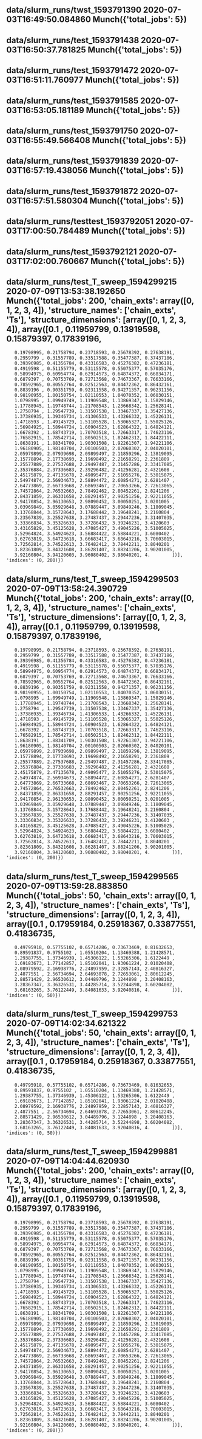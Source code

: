 
## data/slurm_runs/twst_1593791390 2020-07-03T16:49:50.084860 Munch({'total_jobs': 5})

## data/slurm_runs/test_1593791438 2020-07-03T16:50:37.781825 Munch({'total_jobs': 5})

## data/slurm_runs/test_1593791472 2020-07-03T16:51:11.760977 Munch({'total_jobs': 5})

## data/slurm_runs/test_1593791585 2020-07-03T16:53:05.181189 Munch({'total_jobs': 5})

## data/slurm_runs/test_1593791750 2020-07-03T16:55:49.566408 Munch({'total_jobs': 5})

## data/slurm_runs/test_1593791839 2020-07-03T16:57:19.438056 Munch({'total_jobs': 5})

## data/slurm_runs/test_1593791872 2020-07-03T16:57:51.580304 Munch({'total_jobs': 5})

## data/slurm_runs/testtest_1593792051 2020-07-03T17:00:50.784489 Munch({'total_jobs': 5})

## data/slurm_runs/test_1593792121 2020-07-03T17:02:00.760667 Munch({'total_jobs': 5})

## data/slurm_runs/test_T_sweep_1594299215 2020-07-09T13:53:38.192650 Munch({'total_jobs': 200, 'chain_exts': array([0, 1, 2, 3, 4]), 'structure_names': ['chain_exts', 'Ts'], 'structure_dimensions': [array([0, 1, 2, 3, 4]), array([0.1       , 0.11959799, 0.13919598, 0.15879397, 0.17839196,
       0.19798995, 0.21758794, 0.23718593, 0.25678392, 0.27638191,
       0.2959799 , 0.31557789, 0.33517588, 0.35477387, 0.37437186,
       0.39396985, 0.41356784, 0.43316583, 0.45276382, 0.47236181,
       0.4919598 , 0.51155779, 0.53115578, 0.55075377, 0.57035176,
       0.58994975, 0.60954774, 0.62914573, 0.64874372, 0.66834171,
       0.6879397 , 0.70753769, 0.72713568, 0.74673367, 0.76633166,
       0.78592965, 0.80552764, 0.82512563, 0.84472362, 0.86432161,
       0.8839196 , 0.90351759, 0.92311558, 0.94271357, 0.96231156,
       0.98190955, 1.00150754, 1.02110553, 1.04070352, 1.06030151,
       1.0798995 , 1.09949749, 1.11909548, 1.13869347, 1.15829146,
       1.17788945, 1.19748744, 1.21708543, 1.23668342, 1.25628141,
       1.2758794 , 1.29547739, 1.31507538, 1.33467337, 1.35427136,
       1.37386935, 1.39346734, 1.41306533, 1.43266332, 1.45226131,
       1.4718593 , 1.49145729, 1.51105528, 1.53065327, 1.55025126,
       1.56984925, 1.58944724, 1.60904523, 1.62864322, 1.64824121,
       1.6678392 , 1.68743719, 1.70703518, 1.72663317, 1.74623116,
       1.76582915, 1.78542714, 1.80502513, 1.82462312, 1.84422111,
       1.8638191 , 1.88341709, 1.90301508, 1.92261307, 1.94221106,
       1.96180905, 1.98140704, 2.00100503, 2.02060302, 2.04020101,
       2.05979899, 2.07939698, 2.09899497, 2.11859296, 2.13819095,
       2.15778894, 2.17738693, 2.19698492, 2.21658291, 2.2361809 ,
       2.25577889, 2.27537688, 2.29497487, 2.31457286, 2.33417085,
       2.35376884, 2.37336683, 2.39296482, 2.41256281, 2.4321608 ,
       2.45175879, 2.47135678, 2.49095477, 2.51055276, 2.53015075,
       2.54974874, 2.56934673, 2.58894472, 2.60854271, 2.6281407 ,
       2.64773869, 2.66733668, 2.68693467, 2.70653266, 2.72613065,
       2.74572864, 2.76532663, 2.78492462, 2.80452261, 2.8241206 ,
       2.84371859, 2.86331658, 2.88291457, 2.90251256, 2.92211055,
       2.94170854, 2.96130653, 2.98090452, 3.00050251, 3.0201005 ,
       3.03969849, 3.05929648, 3.07889447, 3.09849246, 3.11809045,
       3.13768844, 3.15728643, 3.17688442, 3.19648241, 3.2160804 ,
       3.23567839, 3.25527638, 3.27487437, 3.29447236, 3.31407035,
       3.33366834, 3.35326633, 3.37286432, 3.39246231, 3.4120603 ,
       3.43165829, 3.45125628, 3.47085427, 3.49045226, 3.51005025,
       3.52964824, 3.54924623, 3.56884422, 3.58844221, 3.6080402 ,
       3.62763819, 3.64723618, 3.66683417, 3.68643216, 3.70603015,
       3.72562814, 3.74522613, 3.76482412, 3.78442211, 3.8040201 ,
       3.82361809, 3.84321608, 3.86281407, 3.88241206, 3.90201005,
       3.92160804, 3.94120603, 3.96080402, 3.98040201, 4.        ])], 'indices': (0, 200)})

## data/slurm_runs/test_T_sweep_1594299503 2020-07-09T13:58:24.390729 Munch({'total_jobs': 200, 'chain_exts': array([0, 1, 2, 3, 4]), 'structure_names': ['chain_exts', 'Ts'], 'structure_dimensions': [array([0, 1, 2, 3, 4]), array([0.1       , 0.11959799, 0.13919598, 0.15879397, 0.17839196,
       0.19798995, 0.21758794, 0.23718593, 0.25678392, 0.27638191,
       0.2959799 , 0.31557789, 0.33517588, 0.35477387, 0.37437186,
       0.39396985, 0.41356784, 0.43316583, 0.45276382, 0.47236181,
       0.4919598 , 0.51155779, 0.53115578, 0.55075377, 0.57035176,
       0.58994975, 0.60954774, 0.62914573, 0.64874372, 0.66834171,
       0.6879397 , 0.70753769, 0.72713568, 0.74673367, 0.76633166,
       0.78592965, 0.80552764, 0.82512563, 0.84472362, 0.86432161,
       0.8839196 , 0.90351759, 0.92311558, 0.94271357, 0.96231156,
       0.98190955, 1.00150754, 1.02110553, 1.04070352, 1.06030151,
       1.0798995 , 1.09949749, 1.11909548, 1.13869347, 1.15829146,
       1.17788945, 1.19748744, 1.21708543, 1.23668342, 1.25628141,
       1.2758794 , 1.29547739, 1.31507538, 1.33467337, 1.35427136,
       1.37386935, 1.39346734, 1.41306533, 1.43266332, 1.45226131,
       1.4718593 , 1.49145729, 1.51105528, 1.53065327, 1.55025126,
       1.56984925, 1.58944724, 1.60904523, 1.62864322, 1.64824121,
       1.6678392 , 1.68743719, 1.70703518, 1.72663317, 1.74623116,
       1.76582915, 1.78542714, 1.80502513, 1.82462312, 1.84422111,
       1.8638191 , 1.88341709, 1.90301508, 1.92261307, 1.94221106,
       1.96180905, 1.98140704, 2.00100503, 2.02060302, 2.04020101,
       2.05979899, 2.07939698, 2.09899497, 2.11859296, 2.13819095,
       2.15778894, 2.17738693, 2.19698492, 2.21658291, 2.2361809 ,
       2.25577889, 2.27537688, 2.29497487, 2.31457286, 2.33417085,
       2.35376884, 2.37336683, 2.39296482, 2.41256281, 2.4321608 ,
       2.45175879, 2.47135678, 2.49095477, 2.51055276, 2.53015075,
       2.54974874, 2.56934673, 2.58894472, 2.60854271, 2.6281407 ,
       2.64773869, 2.66733668, 2.68693467, 2.70653266, 2.72613065,
       2.74572864, 2.76532663, 2.78492462, 2.80452261, 2.8241206 ,
       2.84371859, 2.86331658, 2.88291457, 2.90251256, 2.92211055,
       2.94170854, 2.96130653, 2.98090452, 3.00050251, 3.0201005 ,
       3.03969849, 3.05929648, 3.07889447, 3.09849246, 3.11809045,
       3.13768844, 3.15728643, 3.17688442, 3.19648241, 3.2160804 ,
       3.23567839, 3.25527638, 3.27487437, 3.29447236, 3.31407035,
       3.33366834, 3.35326633, 3.37286432, 3.39246231, 3.4120603 ,
       3.43165829, 3.45125628, 3.47085427, 3.49045226, 3.51005025,
       3.52964824, 3.54924623, 3.56884422, 3.58844221, 3.6080402 ,
       3.62763819, 3.64723618, 3.66683417, 3.68643216, 3.70603015,
       3.72562814, 3.74522613, 3.76482412, 3.78442211, 3.8040201 ,
       3.82361809, 3.84321608, 3.86281407, 3.88241206, 3.90201005,
       3.92160804, 3.94120603, 3.96080402, 3.98040201, 4.        ])], 'indices': (0, 200)})

## data/slurm_runs/test_T_sweep_1594299565 2020-07-09T13:59:28.883850 Munch({'total_jobs': 50, 'chain_exts': array([0, 1, 2, 3, 4]), 'structure_names': ['chain_exts', 'Ts'], 'structure_dimensions': [array([0, 1, 2, 3, 4]), array([0.1       , 0.17959184, 0.25918367, 0.33877551, 0.41836735,
       0.49795918, 0.57755102, 0.65714286, 0.73673469, 0.81632653,
       0.89591837, 0.9755102 , 1.05510204, 1.13469388, 1.21428571,
       1.29387755, 1.37346939, 1.45306122, 1.53265306, 1.6122449 ,
       1.69183673, 1.77142857, 1.85102041, 1.93061224, 2.01020408,
       2.08979592, 2.16938776, 2.24897959, 2.32857143, 2.40816327,
       2.4877551 , 2.56734694, 2.64693878, 2.72653061, 2.80612245,
       2.88571429, 2.96530612, 3.04489796, 3.1244898 , 3.20408163,
       3.28367347, 3.36326531, 3.44285714, 3.52244898, 3.60204082,
       3.68163265, 3.76122449, 3.84081633, 3.92040816, 4.        ])], 'indices': (0, 50)})

## data/slurm_runs/test_T_sweep_1594299753 2020-07-09T14:02:34.621322 Munch({'total_jobs': 50, 'chain_exts': array([0, 1, 2, 3, 4]), 'structure_names': ['chain_exts', 'Ts'], 'structure_dimensions': [array([0, 1, 2, 3, 4]), array([0.1       , 0.17959184, 0.25918367, 0.33877551, 0.41836735,
       0.49795918, 0.57755102, 0.65714286, 0.73673469, 0.81632653,
       0.89591837, 0.9755102 , 1.05510204, 1.13469388, 1.21428571,
       1.29387755, 1.37346939, 1.45306122, 1.53265306, 1.6122449 ,
       1.69183673, 1.77142857, 1.85102041, 1.93061224, 2.01020408,
       2.08979592, 2.16938776, 2.24897959, 2.32857143, 2.40816327,
       2.4877551 , 2.56734694, 2.64693878, 2.72653061, 2.80612245,
       2.88571429, 2.96530612, 3.04489796, 3.1244898 , 3.20408163,
       3.28367347, 3.36326531, 3.44285714, 3.52244898, 3.60204082,
       3.68163265, 3.76122449, 3.84081633, 3.92040816, 4.        ])], 'indices': (0, 50)})

## data/slurm_runs/test_T_sweep_1594299881 2020-07-09T14:04:44.620930 Munch({'total_jobs': 200, 'chain_exts': array([0, 1, 2, 3, 4]), 'structure_names': ['chain_exts', 'Ts'], 'structure_dimensions': [array([0, 1, 2, 3, 4]), array([0.1       , 0.11959799, 0.13919598, 0.15879397, 0.17839196,
       0.19798995, 0.21758794, 0.23718593, 0.25678392, 0.27638191,
       0.2959799 , 0.31557789, 0.33517588, 0.35477387, 0.37437186,
       0.39396985, 0.41356784, 0.43316583, 0.45276382, 0.47236181,
       0.4919598 , 0.51155779, 0.53115578, 0.55075377, 0.57035176,
       0.58994975, 0.60954774, 0.62914573, 0.64874372, 0.66834171,
       0.6879397 , 0.70753769, 0.72713568, 0.74673367, 0.76633166,
       0.78592965, 0.80552764, 0.82512563, 0.84472362, 0.86432161,
       0.8839196 , 0.90351759, 0.92311558, 0.94271357, 0.96231156,
       0.98190955, 1.00150754, 1.02110553, 1.04070352, 1.06030151,
       1.0798995 , 1.09949749, 1.11909548, 1.13869347, 1.15829146,
       1.17788945, 1.19748744, 1.21708543, 1.23668342, 1.25628141,
       1.2758794 , 1.29547739, 1.31507538, 1.33467337, 1.35427136,
       1.37386935, 1.39346734, 1.41306533, 1.43266332, 1.45226131,
       1.4718593 , 1.49145729, 1.51105528, 1.53065327, 1.55025126,
       1.56984925, 1.58944724, 1.60904523, 1.62864322, 1.64824121,
       1.6678392 , 1.68743719, 1.70703518, 1.72663317, 1.74623116,
       1.76582915, 1.78542714, 1.80502513, 1.82462312, 1.84422111,
       1.8638191 , 1.88341709, 1.90301508, 1.92261307, 1.94221106,
       1.96180905, 1.98140704, 2.00100503, 2.02060302, 2.04020101,
       2.05979899, 2.07939698, 2.09899497, 2.11859296, 2.13819095,
       2.15778894, 2.17738693, 2.19698492, 2.21658291, 2.2361809 ,
       2.25577889, 2.27537688, 2.29497487, 2.31457286, 2.33417085,
       2.35376884, 2.37336683, 2.39296482, 2.41256281, 2.4321608 ,
       2.45175879, 2.47135678, 2.49095477, 2.51055276, 2.53015075,
       2.54974874, 2.56934673, 2.58894472, 2.60854271, 2.6281407 ,
       2.64773869, 2.66733668, 2.68693467, 2.70653266, 2.72613065,
       2.74572864, 2.76532663, 2.78492462, 2.80452261, 2.8241206 ,
       2.84371859, 2.86331658, 2.88291457, 2.90251256, 2.92211055,
       2.94170854, 2.96130653, 2.98090452, 3.00050251, 3.0201005 ,
       3.03969849, 3.05929648, 3.07889447, 3.09849246, 3.11809045,
       3.13768844, 3.15728643, 3.17688442, 3.19648241, 3.2160804 ,
       3.23567839, 3.25527638, 3.27487437, 3.29447236, 3.31407035,
       3.33366834, 3.35326633, 3.37286432, 3.39246231, 3.4120603 ,
       3.43165829, 3.45125628, 3.47085427, 3.49045226, 3.51005025,
       3.52964824, 3.54924623, 3.56884422, 3.58844221, 3.6080402 ,
       3.62763819, 3.64723618, 3.66683417, 3.68643216, 3.70603015,
       3.72562814, 3.74522613, 3.76482412, 3.78442211, 3.8040201 ,
       3.82361809, 3.84321608, 3.86281407, 3.88241206, 3.90201005,
       3.92160804, 3.94120603, 3.96080402, 3.98040201, 4.        ])], 'indices': (0, 200)})
